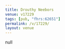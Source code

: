 ```yaml
---
title: Drouthy Neebors
venue: v17229
tags: [pub, "fhrs:62651"]
permalink: /v/17229/
layout: venue
---
```

null